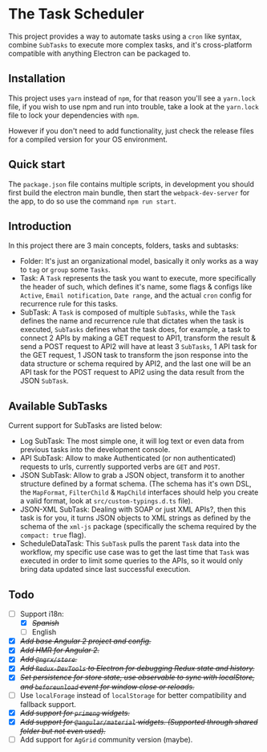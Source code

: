 # The Task Scheduler

This project provides a way to automate tasks using a `cron` like syntax, combine `SubTasks` to execute more complex tasks, and it's cross-platform compatible with anything Electron can be packaged to.

## Installation

This project uses `yarn` instead of `npm`, for that reason you'll see a `yarn.lock` file, if you wish to use npm and run into trouble, take a look at the `yarn.lock` file to lock your dependencies with `npm`.

However if you don't need to add functionality, just check the release files for a compiled version for your OS environment.

## Quick start

The `package.json` file contains multiple scripts, in development you should first build the electron main bundle, then start the `webpack-dev-server` for the app, to do so use the command `npm run start`.

## Introduction

In this project there are 3 main concepts, folders, tasks and subtasks:
* Folder: It's just an organizational model, basically it only works as a way to `tag` or `group` some `Tasks`.
* Task: A `Task` represents the task you want to execute, more specifically the header of such, which defines it's name, some flags & configs like `Active`, `Email notification`, `Date range`, and the actual `cron` config for recurrence rule for this tasks.
* SubTask: A `Task` is composed of multiple `SubTasks`, while the `Task` defines the name and recurrence rule that dictates when the task is executed, `SubTasks` defines what the task does, for example, a task to connect 2 APIs by making a GET request to API1, transform the result & send a POST request to API2 will have at least 3 `SubTasks`, 1 API task for the GET request, 1 JSON task to transform the json response into the data structure or schema required by API2, and the last one will be an API task for the POST request to API2 using the data result from the JSON `SubTask`.

## Available SubTasks

Current support for SubTasks are listed below:
* Log SubTask: The most simple one, it will log text or even data from previous tasks into the development console.
* API SubTask: Allow to make Authenticated (or non authenticated) requests to urls, currently supported verbs are `GET` and `POST`.
* JSON SubTask: Allow to grab a JSON object, transform it to another structure defined by a format schema. (The schema has it's own DSL, the `MapFormat`, `FilterChild` & `MapChild` interfaces should help you create a valid format, look at `src/custom-typings.d.ts` file).
* JSON-XML SubTask: Dealing with SOAP or just XML APIs?, then this task is for you, it turns JSON objects to XML strings as defined by the schema of the `xml-js` package (specifically the schema required by the `compact: true` flag).
* ScheduleDataTask: This `SubTask` pulls the parent `Task` data into the workflow, my specific use case was to get the last time that `Task` was executed in order to limit some queries to the APIs, so it would only bring data updated since last successful execution.

## Todo

* [ ] Support i18n:
  * [X] ~~*Spanish*~~
  * [ ] English
* [X] ~~*Add base Angular 2 project and config.*~~
* [X] ~~*Add HMR for Angular 2.*~~
* [X] ~~*Add `@ngrx/store`.*~~
* [X] ~~*Add `Redux-DevTools` to Electron for debugging Redux state and history.*~~
* [X] ~~*Set persistence for store state, use observable to sync with localStore, and `beforeunload` event for window close or reloads.*~~
* [ ] Use `localForage` instead of `localStorage` for better compatibility and fallback support.
* [X] ~~*Add support for `primeng` widgets.*~~
* [X] ~~*Add support for `@angular/material` widgets. (Supported through shared folder but not even used).*~~
* [ ] Add support for `AgGrid` community version (maybe).
